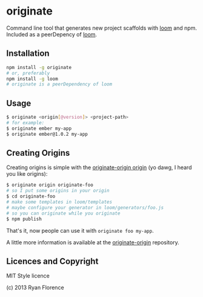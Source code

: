 originate
=========

Command line tool that generates new project scaffolds with [loom][1]
and npm. Included as a peerDepency of [loom][1].

Installation
------------

```sh
npm install -g originate
# or, preferably
npm install -g loom
# originate is a peerDependency of loom
```

Usage
-----

```sh
$ originate <origin[@version]> <project-path>
# for example:
$ originate ember my-app
$ originate ember@1.0.2 my-app
```

Creating Origins
----------------

Creating origins is simple with the [originate-origin origin][2] (yo dawg, I
heard you like origins):

```sh
$ originate origin originate-foo
# so I put some origins in your origin
$ cd originate-foo
# make some templates in loom/templates
# maybe configure your generator in loom/generators/foo.js
# so you can originate while you originate
$ npm publish
```

That's it, now people can use it with `originate foo my-app`.

A little more information is available at the [originate-origin][2]
repository.

Licences and Copyright
----------------------

MIT Style licence

(c) 2013 Ryan Florence

  [1]:https://github.com/rpflorence/loom
  [2]:https://github.com/rpflorence/originate-origin

